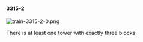 #### 3315-2
![train-3315-2-0.png](https://github.com/lil-lab/nlvr/raw/master/nlvr/train/images/2/train-3315-2-0.png "train-3315-2-0.png")

There is at least one tower with exactly three blocks.